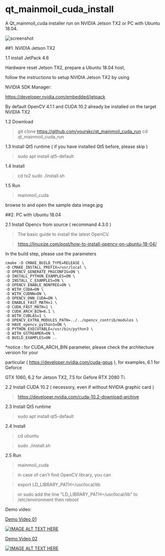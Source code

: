 # qt_mainmoil_cuda_install

A Qt_mainmoil_cuda installer run on NVIDIA Jetson TX2 or PC with Ubuntu 18.04.

![screenshot](https://github.com/yourskc/qt_mainmoil_cuda_install/blob/master/document/images/screen2.gif?raw=true)

##1. NVIDIA Jetson TX2

1.1 install JetPack 4.6

Hardware reset Jetson TX2, prepare a Ubuntu 18.04 host, 

follow the instructions to setup NVIDIA Jetson TX2 by using 

NVIDIA SDK Manager:

https://developer.nvidia.com/embedded/jetpack

By default OpenCV 4.1.1 and CUDA 10.2 already be installed on the target 
NVIDIA TX2

1.2 Download 

>	git clone https://github.com/yourskc/qt_mainmoil_cuda_run
>	cd qt_mainmoil_cuda_run
 
1.3 Install Qt5 runtime ( if you have installed Qt5 before, please skip )

>	sudo apt install qt5-default

1.4 Install 

>	cd tx2
>	sudo ./install.sh

1.5 Run

>	mainmoil_cuda 

browse to and open the sample data image.jpg 


##2. PC with Ubuntu 18.04


2.1 Install Opencv from source ( recommand 4.3.0 )

>	The basic guide to install the latest OpenCV.

>	https://linuxize.com/post/how-to-install-opencv-on-ubuntu-18-04/

In the build step, please use the parameters

	cmake -D CMAKE_BUILD_TYPE=RELEASE \
	-D CMAKE_INSTALL_PREFIX=/usr/local \
	-D OPENCV_GENERATE_PKGCONFIG=ON \
	-D INSTALL_PYTHON_EXAMPLES=ON \
	-D INSTALL_C_EXAMPLES=ON \
	-D OPENCV_ENABLE_NONFREE=ON \
	-D WITH_CUDA=ON \
	-D WITH_CUDNN=ON \
	-D OPENCV_DNN_CUDA=ON \
	-D ENABLE_FAST_MATH=1 \
	-D CUDA_FAST_MATH=1 \
	-D CUDA_ARCH_BIN=6.1 \
	-D WITH_CUBLAS=1 \
	-D OPENCV_EXTRA_MODULES_PATH=../../opencv_contrib/modules \
	-D HAVE_opencv_python3=ON \
	-D PYTHON_EXECUTABLE=/usr/bin/python3 \
	-D WITH_GSTREAMER=ON \
	-D BUILD_EXAMPLES=ON ..


*notice : for CUDA_ARCH_BIN parameter, please check the architecture version for your 

particular ( https://developer.nvidia.com/cuda-gpus ), for examples, 6.1 for Geforce 

GTX 1060, 6.2 for Jetson TX2, 7.5 for Gefore RTX 2080 Ti.

2.2 Install CUDA 10.2 ( necessory, even if without NVIDIA graphic card )

>	https://developer.nvidia.com/cuda-10.2-download-archive

2.3 Install Qt5 runtime 

>	sudo apt install qt5-default

2.4 Install 

>	cd ubuntu

>	sudo ./install.sh

2.5 Run

>	mainmoil_cuda 

>	in case of can't find OpenCV library, you can

>	export LD_LIBRARY_PATH=/usr/local/lib

>	or sudo add the line "LD_LIBRARY_PATH=/usr/local/lib" to /etc/environment then reboot

Demo video:

<a href="https://youtu.be/FlaG7w-JT9Q"> Demo Video 01</a>

[![IMAGE ALT TEXT HERE](https://img.youtube.com/vi/FlaG7w-JT9Q/0.jpg)](https://youtu.be/FlaG7w-JT9Q)

<a href="https://youtu.be/sx6WaPc6Tkg"> Demo Video 02</a>

[![IMAGE ALT TEXT HERE](https://img.youtube.com/vi/sx6WaPc6Tkg/0.jpg)](https://youtu.be/sx6WaPc6Tkg)







